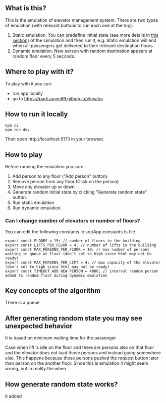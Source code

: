 ## What is this?

This is the emulation of elevator management system. There are two types of emulation (with relevant buttons to run each one at the top):

1. Static emulation. You can predefine initial state (see more details in [this section](#how-to-play)) of the simulation and then run it, e.g. Static emulation will end when all passengers get delivered to their relevant destination floors.
2. Dynamic emulation. New person with random destination appears at random floor every 5 seconds.

## Where to play with it?

To play with it you can:

- run app locally
- go to https://partizanen69.github.io/elevator

## How to run it locally

```
npm ci
npm run dev
```

Then open http://localhost:5173 in your browser.

## How to play

Before running the emulation you can:

1. Add person to any floor ("Add person" button).
2. Remove person from any floor (Click on the person)
3. Move any elevator up or down.
4. Generate random initial state by clicking "Generate random state" button.
5. Run static emulation
6. Run dynamic emulation.

### Can I change number of elevators or number of floors?

You can edit the following constants in src/App.constants.ts file.

```
export const FLOORS = 15; // number of floors in the building
export const LIFTS_PER_FLOOR = 4; // number of lifts in the building
export const MAX_PERSONS_PER_FLOOR = 10; // max number of persons waiting in queue at floor (don't set to high since html may not be ready)
export const MAX_PERSONS_PER_LIFT = 4; // max capacity of the elevator (don't set to high since html may not be ready)
export const TIMEOUT_ADD_NEW_PERSON = 4000; // interval random person added to random floor during dynamic emulation
```

## Key concepts of the algorithm

There is a queue

## After generating random state you may see unexpected behavior

It is based on minimum waiting time for the passenger

Case when lift is idle on the floor and there are persons also on that floor and the elevator does not load those persons and instead going somewhere else. This happens because those persons pushed the request button later than person on the another floor.
Since this is emulation it might seem wrong, but in reality the when

## How generate random state works?

it added
